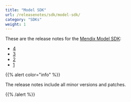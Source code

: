 ```yaml
---
title: "Model SDK"
url: /releasenotes/sdk/model-sdk/
category: "SDKs"
weight: 1
---
```


These are the release notes for the [Mendix Model SDK](/apidocs-mxsdk/mxsdk/sdk-intro):

* [4](model-sdk-4)
* [3](model-sdk-3)
* [2](model-sdk-2)
* [1](model-sdk-1)

{{% alert color="info" %}}

The release notes include all minor versions and patches.

{{% /alert %}}
